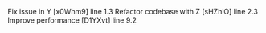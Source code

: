 Fix issue in Y [x0Whm9] line 1.3
Refactor codebase with Z [sHZhlO] line 2.3
Improve performance [D1YXvt] line 9.2
